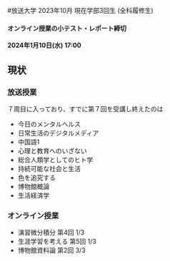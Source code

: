 #放送大学
2023年10月 現在学部3回生 (全科履修生)
#### オンライン授業の小テスト・レポート締切
**2024年1月10日(水) 17:00**
## 現状
### 放送授業
７周目に入っており、すでに第７回を受講し終えたのは
- 今日のメンタルヘルス
- 日常生活のデジタルメディア
- 中国語1
- 心理と教育へのいざない
- 総合人類学としてのヒト学
- 持続可能な社会と生活
- 色を追究する
- 博物館概論
- 生活経済学
### オンライン授業
- 演習微分積分 第4回 1/3
- 生涯学習を考える 第5回 1/3
- 博物館資料論 第2回 3/3
